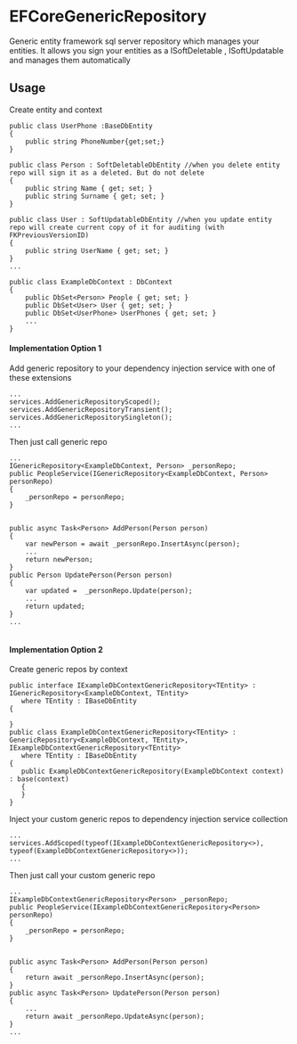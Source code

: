 # EFCoreGenericRepository
Generic entity framework sql server repository which manages your entities. It allows you sign your entities as a ISoftDeletable , ISoftUpdatable and manages them automatically

## Usage ##
Create entity and context
````
public class UserPhone :BaseDbEntity
{
    public string PhoneNumber{get;set;}
}

public class Person : SoftDeletableDbEntity //when you delete entity repo will sign it as a deleted. But do not delete 
{
    public string Name { get; set; }
    public string Surname { get; set; }
}

public class User : SoftUpdatableDbEntity //when you update entity repo will create current copy of it for auditing (with FKPreviousVersionID)
{
    public string UserName { get; set; }
}
...

public class ExampleDbContext : DbContext
{
    public DbSet<Person> People { get; set; }
    public DbSet<User> User { get; set; }
    public DbSet<UserPhone> UserPhones { get; set; }
    ...
}
````
#### Implementation Option 1 ####

Add generic repository to your dependency injection service with one of these extensions
````
...
services.AddGenericRepositoryScoped();
services.AddGenericRepositoryTransient();
services.AddGenericRepositorySingleton();
...
````

Then just call generic repo 

````    
...
IGenericRepository<ExampleDbContext, Person> _personRepo;
public PeopleService(IGenericRepository<ExampleDbContext, Person> personRepo)
{
    _personRepo = personRepo;
}


public async Task<Person> AddPerson(Person person)
{         
    var newPerson = await _personRepo.InsertAsync(person);
    ...
    return newPerson;        
}
public Person UpdatePerson(Person person)
{         
    var updated =  _personRepo.Update(person);
    ...
    return updated;        
}
...
        
````
#### Implementation Option 2 ####
 Create generic repos by context
 
 ````
public interface IExampleDbContextGenericRepository<TEntity> : IGenericRepository<ExampleDbContext, TEntity>
    where TEntity : IBaseDbEntity
{

}
public class ExampleDbContextGenericRepository<TEntity> : GenericRepository<ExampleDbContext, TEntity>, IExampleDbContextGenericRepository<TEntity>
    where TEntity : IBaseDbEntity
{
    public ExampleDbContextGenericRepository(ExampleDbContext context) : base(context)
    {
    }
}
 ````
 
Inject your custom generic repos to dependency injection service collection
 ````
...
services.AddScoped(typeof(IExampleDbContextGenericRepository<>), typeof(ExampleDbContextGenericRepository<>));  
...
 ````

Then just call your custom generic repo 
````    
...
IExampleDbContextGenericRepository<Person> _personRepo;
public PeopleService(IExampleDbContextGenericRepository<Person> personRepo)
{
    _personRepo = personRepo;
}


public async Task<Person> AddPerson(Person person)
{         
    return await _personRepo.InsertAsync(person);       
}
public async Task<Person> UpdatePerson(Person person)
{         
    ...
    return await _personRepo.UpdateAsync(person);          
}
...
        
````



